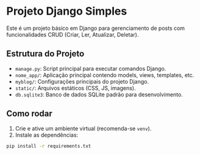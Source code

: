 # Projeto Django Simples

Este é um projeto básico em Django para gerenciamento de posts com funcionalidades CRUD (Criar, Ler, Atualizar, Deletar).

## Estrutura do Projeto

- `manage.py`: Script principal para executar comandos Django.
- `nome_app/`: Aplicação principal contendo models, views, templates, etc.
- `myblog/`: Configurações principais do projeto Django.
- `static/`: Arquivos estáticos (CSS, JS, imagens).
- `db.sqlite3`: Banco de dados SQLite padrão para desenvolvimento.

## Como rodar

1. Crie e ative um ambiente virtual (recomenda-se `venv`).
2. Instale as dependências:

```bash
pip install -r requirements.txt
